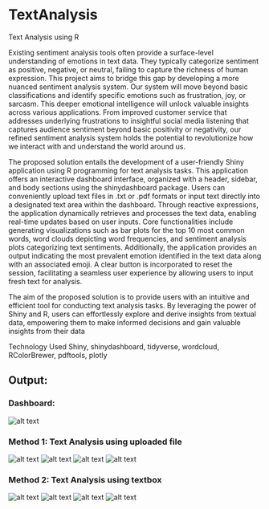 # TextAnalysis
Text Analysis using R

Existing sentiment analysis tools often provide a surface-level understanding of emotions in text data. They typically categorize sentiment as positive, negative, or neutral, failing to capture the richness of human expression. This project aims to bridge this gap by developing a more nuanced sentiment analysis system. Our system will move beyond basic classifications and identify specific emotions such as frustration, joy, or sarcasm. This deeper emotional intelligence will unlock valuable insights across various applications. From improved customer service that addresses underlying frustrations to insightful social media listening that captures audience sentiment beyond basic positivity or negativity, our refined sentiment analysis system holds the potential to revolutionize how we interact with and understand the world around us. 

The proposed solution entails the development of a user-friendly Shiny application using R programming for text analysis tasks. This application offers an interactive dashboard interface, organized with a header, sidebar, and body sections using the shinydashboard package. Users can conveniently upload text files in .txt or .pdf formats or input text directly into a designated text area within the dashboard. Through reactive expressions, the application dynamically retrieves and processes the text data, enabling real-time updates based on user inputs. Core functionalities include generating visualizations such as bar plots for the top 10 most common words, word clouds depicting word frequencies, and sentiment analysis plots categorizing text sentiments. Additionally, the application provides an output indicating the most prevalent emotion identified in the text data along with an associated emoji. A clear button is incorporated to reset the session, facilitating a seamless user experience by allowing users to input fresh text for analysis.

The aim of the proposed solution is to provide users with an intuitive and efficient tool for conducting text analysis tasks. By leveraging the power of Shiny and R, users can effortlessly explore and derive insights from textual data, empowering them to make informed decisions and gain valuable insights from their data

Technology Used
Shiny, shinydashboard, tidyverse, wordcloud, RColorBrewer, pdftools, plotly

## Output:

### Dashboard:

![alt text](https://github.com/chaitali-gaikwad/TextAnalysis/blob/main/Output/HomePage.png?raw=true)

### Method 1: Text Analysis using uploaded file
![alt text](https://github.com/chaitali-gaikwad/TextAnalysis/blob/main/Output/Method1/mostCommonWord.png?raw=true)
![alt text](https://github.com/chaitali-gaikwad/TextAnalysis/blob/main/Output/Method1/wordCloud.png?raw=true)
![alt text](https://github.com/chaitali-gaikwad/TextAnalysis/blob/main/Output/Method1/sentimentAnalysis.png?raw=true)
![alt text](https://github.com/chaitali-gaikwad/TextAnalysis/blob/main/Output/Method1/emotionEmoji.png?raw=true)

### Method 2: Text Analysis using textbox
![alt text](https://github.com/chaitali-gaikwad/TextAnalysis/blob/main/Output/Method2/mostCommonWord.png?raw=true)
![alt text](https://github.com/chaitali-gaikwad/TextAnalysis/blob/main/Output/Method2/wordCloud.png?raw=true)
![alt text](https://github.com/chaitali-gaikwad/TextAnalysis/blob/main/Output/Method2/sentimentAnalysis.png?raw=true)
![alt text](https://github.com/chaitali-gaikwad/TextAnalysis/blob/main/Output/Method2/emotionEmoji.png?raw=true)
